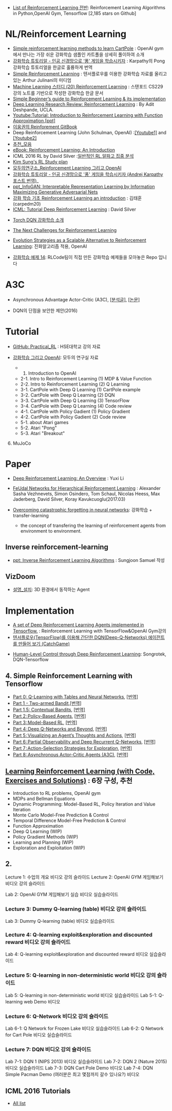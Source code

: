 
* [List of Reinforcement Learning 전반](https://github.com/dennybritz/reinforcement-learning?utm_source=mybridge&utm_medium=blog&utm_campaign=read_more): Reinforcement Learning Algorithms in Python,OpenAI Gym, Tensorflow [2,185 stars on Github]

# NL/Reinforcement Learning
* [Simple reinforcement learning methods to learn CartPole](http://kvfrans.com/simple-algoritms-for-solving-cartpole/) : OpenAI gym에서 만나는 가장 쉬운 강화학습 샘플인 카트폴을 상세히 풀이하여 소개
* [강화학습 튜토리알 - 인공 신경망으로 ‘퐁’ 게임을 학습시키자](http://keunwoochoi.blogspot.kr/2016/06/andrej-karpathy.html) : Karpathy의 Pong 강화학습 튜토리얼을 한글로 훌륭하게 번역
* [Simple Reinforcement Learning](https://medium.com/@awjuliani) : 텐서플로우를 이용한 강화학습 자료를 올리고 있는 Arthur Julinani의 미디엄
* [Machine Learning 스터디 (20) Reinforcement Learning](http://sanghyukchun.github.io/76/) : 스탠포드 CS229 강의 노트를 기반으로 작성한 강화학습 한글 문서
* [Simple Beginner’s guide to Reinforcement Learning & its implementation](https://www.analyticsvidhya.com/blog/2017/01/introduction-to-reinforcement-learning-implementation/)
* [Deep Learning Research Review: Reinforcement Learning](http://www.kdnuggets.com/2016/11/deep-learning-research-review-reinforcement-learning.html) : By Adit Deshpande, UCLA.
* [Youtube:Tutorial: Introduction to Reinforcement Learning with Function Approximation](https://www.youtube.com/watch?v=ggqnxyjaKe4),[[ppt]](http://media.nips.cc/Conferences/2015/tutorialslides/SuttonIntroRL-nips-2015-tutorial.pdf)
* [이웅권의 Reinforement GitBook](https://www.gitbook.com/book/dnddnjs/rl/details)
* Deep Reinforcement Learning (John Schulman, OpenAI) :[[Youtube1]](https://www.youtube.com/watch?v=PtAIh9KSnjo&t=2457s) and [[Youtube2]](https://www.youtube.com/watch?v=aUrX-rP_ss4&list=PLjKEIQlKCTZYN3CYBlj8r58SbNorobqcp)
* [추천_모음](https://github.com/dennybritz/reinforcement-learning)
* [eBook: Reinforcement Learning: An Introduction](https://webdocs.cs.ualberta.ca/~sutton/book/the-book-2nd.html)
* ICML 2016 RL by David Silver :[일반적인 RL](http://icml.cc/2016/tutorials/deep_rl_tutorial.pdf),[알파고 집중 분석](http://icml.cc/2016/tutorials/AlphaGo-tutorial-slides.pdf)
* [Kim Sung's RL Study plan](http://fbsight.com/t/karpathy-reinforcement-learning/1946)
* [모두의연구소_Reinforcement Learning 그리고 OpenAI](http://www.modulabs.co.kr/RL_library/1705)
* [강화학습 튜토리알 - 인공 신경망으로 '퐁' 게임을 학습시키자 (Andrej Karpathy 포스트 번역)](http://keunwoochoi.blogspot.com/2016/06/andrej-karpathy.html)_
* [ppt_InfoGAN: Interpretable Representation Learning by Information Maximizing Generative Adversarial Nets](http://www.slideshare.net/ssuser06e0c5/infogan-interpretable-representation-learning-by-information-maximizing-generative-adversarial-nets-72268213)
* [강화 학습 기초 Reinforcement Learning an introduction](https://www.slideshare.net/carpedm20/reinforcement-learning-an-introduction-64037079) : 김태훈(carpedm20)
* [ICML: Tutorial Deep Reinforcement Learning](http://icml.cc/2016/tutorials/deep_rl_tutorial.pdf) : David Silver
- [Torch DQN 강화학습 소개](http://www.popit.kr/torch-dqn-%EA%B0%95%ED%99%94%ED%95%99%EC%8A%B5-%EC%86%8C%EA%B0%9C/)

- [The Next Challenges for Reinforcement Learning](http://www.maluuba.com/blog/2017/3/14/the-next-challenges-for-reinforcement-learning)

- [Evolution Strategies as a Scalable Alternative to Reinforcement Learning](https://blog.openai.com/evolution-strategies/): 진화알고리즘 적용, OpenAI

- [강화학습 예제 14](https://github.com/rlcode/reinforcement-learning/blob/master/README-kr.md): RLCode팀이 직접 만든 강화학습 예제들을 모아놓은 Repo 입니다

# A3C

- Asynchronous Advantage Actor-Critic (A3C), [[분석글]](https://jay.tech.blog/2017/01/19/asynchronous-advantage-actor-critic-a3c/), [[논문]](https://arxiv.org/pdf/1602.01783.pdf)

- DQN의 단점을 보안한 제안(2016)


# Tutorial

- [GitHub: Practical_RL](https://github.com/yandexdataschool/Practical_RL) : HSE대학교 강의 자료


- [강화학습 그리고 OpenAI](http://www.modulabs.co.kr/RL_library/1705): 모두의 연구실 자료
  - 1. Introduction to OpenAI
  - 2-1. Intro to Reinforcement Learning (1) MDP & Value Function
  - 2-2. Intro to Reinforcement Learning (2) Q Learning
  - 3-1. CartPole with Deep Q Learning (1) CartPole example  
  - 3-2. CartPole with Deep Q Learning (2) DQN
  - 3-3. CartPole with Deep Q Learning (3) TensorFlow
  - 3-4. CartPole with Deep Q Learning (4) Code review
  - 4-1. CartPole with Policy Gadient (1) Policy Gradient
  - 4-2. CartPole with Policy Gadient (2) Code review
  - 5-1. about Atari games
  - 5-2. Atari "Pong"
  - 5-3. Atari "Breakout"


6. MuJoCo

# Paper
- [Deep Reinforcement Learning: An Overview](https://arxiv.org/abs/1701.07274) : Yuxi Li
- [FeUdal Networks for Hierarchical Reinforcement Learning](https://arxiv.org/abs/1703.01161) : Alexander Sasha Vezhnevets, Simon Osindero, Tom Schaul, Nicolas Heess, Max Jaderberg, David Silver, Koray Kavukcuoglu(2017.03)

- [Overcoming catastrophic forgetting in neural networks](http://www.pnas.org/content/114/13/3521.abstract): 강화학습 + transfer-learning
  - the concept of transfering the learning of reinforcement agents from environment to environment.

## Inverse reinforcement-learning
* [ppt: Inverse Reinforcement Learning Algorithms](https://www.slideshare.net/samchoi7/inverse-reinforcement-learning-algorithms) : Sungjoon Samuel 작성

## VizDoom
* [설명_설치](http://ishuca.tistory.com/401): 3D 환경에서 동작하는 Agent

# Implementation
* [A set of Deep Reinforcement Learning Agents implemented in Tensorflow.](https://github.com/awjuliani/DeepRL-Agents) : Reinforcement Learning with TensorFlow&OpenAI Gym강의
* [텐서플로우(TensorFlow)를 이용해 간단한 DQN(Deep-Q-Networks) 에이전트를 만들어 보기 (CatchGame)](http://solarisailab.com/archives/486)

- [Human-Level Control through Deep Reinforcement Learning](https://github.com/songrotek/DQN-tensorflow): Songrotek, DQN-Tensorflow

## 4. Simple Reinforcement Learning with Tensorflow
* [Part 0: Q-Learning with Tables and Neural Networks](https://medium.com/emergent-future/simple-reinforcement-learning-with-tensorflow-part-0-q-learning-with-tables-and-neural-networks-d195264329d0#.ghnfibna9), [[번역]](http://ishuca.tistory.com/391)
* [Part 1 - Two-armed Bandit](https://medium.com/@awjuliani/super-simple-reinforcement-learning-tutorial-part-1-fd544fab149#.dj6422lud),[[번역]](http://ishuca.tistory.com/392)
* [Part 1.5: Contextual Bandits](https://medium.com/emergent-future/simple-reinforcement-learning-with-tensorflow-part-1-5-contextual-bandits-bff01d1aad9c#.7sn60rufy), [[번역]](http://ishuca.tistory.com/393)
* [Part 2 : Policy-Based Agents](https://medium.com/@awjuliani/super-simple-reinforcement-learning-tutorial-part-2-ded33892c724#.g5n15a69u), [[번역]](http://ishuca.tistory.com/394)
* [Part 3 : Model-Based RL](https://medium.com/@awjuliani/simple-reinforcement-learning-with-tensorflow-part-3-model-based-rl-9a6fe0cce99#.olzbh2c28), [[번역]](http://ishuca.tistory.com/395)
* [Part 4 : Deep Q-Networks and Beyond](https://medium.com/@awjuliani/simple-reinforcement-learning-with-tensorflow-part-4-deep-q-networks-and-beyond-8438a3e2b8df#.yddfo6qgs), [[번역]](http://ishuca.tistory.com/396)
* [Part 5 : Visualizing an Agent’s Thoughts and Actions](https://medium.com/@awjuliani/simple-reinforcement-learning-with-tensorflow-part-5-visualizing-an-agents-thoughts-and-actions-4f27b134bb2a#.cglc9e4ky), [[번역]](http://ishuca.tistory.com/397)
* [Part 6 : Partial Observability and Deep Recurrent Q-Networks](https://medium.com/emergent-future/simple-reinforcement-learning-with-tensorflow-part-6-partial-observability-and-deep-recurrent-q-68463e9aeefc#.os9z46iua), [[번역]](http://ishuca.tistory.com/398)
* [Part 7 : Action-Selection Strategies for Exploration](https://medium.com/emergent-future/simple-reinforcement-learning-with-tensorflow-part-7-action-selection-strategies-for-exploration-d3a97b7cceaf#.3yhuxgohm), [[번역]](http://ishuca.tistory.com/399)
* [Part 8 : Asynchronous Actor-Critic Agents (A3C)](https://medium.com/emergent-future/simple-reinforcement-learning-with-tensorflow-part-8-asynchronous-actor-critic-agents-a3c-c88f72a5e9f2#.ju4okm2o2), [[번역]](http://ishuca.tistory.com/400)




## [Learning Reinforcement Learning (with Code, Exercises and Solutions)](http://www.wildml.com/2016/10/learning-reinforcement-learning/) : 6장 구성, 추천
* Introduction to RL problems, OpenAI gym
* MDPs and Bellman Equations
* Dynamic Programming: Model-Based RL, Policy Iteration and Value Iteration
* Monte Carlo Model-Free Prediction & Control
* Temporal Difference Model-Free Prediction & Control
* Function Approximation
* Deep Q Learning (WIP)
* Policy Gradient Methods (WIP)
* Learning and Planning (WIP)
* Exploration and Exploitation (WIP)

## 2.
Lecture 1: 수업의 개요 비디오  강의 슬라이드
Lecture 2: OpenAI GYM 게임해보기 비디오  강의 슬라이드



Lab 2: OpenAI GYM 게임해보기 실습 비디오  실습슬라이드

### Lecture 3: Dummy Q-learning (table) 비디오  강의 슬라이드
Lab 3: Dummy Q-learning (table) 비디오  실습슬라이드

### Lecture 4: Q-learning exploit&exploration and discounted reward 비디오  강의 슬라이드
Lab 4: Q-learning exploit&exploration and discounted reward 비디오  실습슬라이드

### Lecture 5: Q-learning in non-deterministic world 비디오  강의 슬라이드
Lab 5: Q-learning in non-deterministic world 비디오  실습슬라이드
Lab 5-1: Q-learning web Demo 비디오

### Lecture 6: Q-Network 비디오  강의 슬라이드
Lab 6-1: Q Network for Frozen Lake 비디오  실습슬라이드
Lab 6-2: Q Network for Cart Pole 비디오  실습슬라이드

### Lecture 7: DQN 비디오  강의 슬라이드
Lab 7-1: DQN 1 (NIPS 2013) 비디오  실습슬라이드
Lab 7-2: DQN 2 (Nature 2015) 비디오  실습슬라이드
Lab 7-3: DQN Cart Pole Demo 비디오
Lab 7-4: DQN Simple Pacman Demo (여러분은 최고 몇점까지 갈수 있나요?) 비디오

## ICML 2016 Tutorials
* [All list](http://techtalks.tv/icml/2016/tutorials/)

